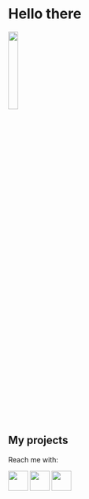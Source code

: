 [git]: https://github.com/AAKASH-2207/AAKASH-2207
[insta]: https://www.instagram.com/_akshi_2207/
# Hello there 
<img src="https://github.com/AAKASH-2207/AAKASH-2207/assets/90674945/36de2f24-2918-4cbc-8c82-1a620dabe5c5" width=20% height=20%>

My projects
-  
   Reach me with:<!-- --><br/>
   
  <a href="https://www.instagram.com/_akshi_2207/"><img src="https://github.com/user-attachments/assets/dc1d661a-97b9-4ea3-883b-8d234b9ee6ee" width=40px height=40px></img></a>
  <a href="www.linkedin.com/in/akash-upcycles-a35b7326b"><img src= "https://github.com/user-attachments/assets/fe8a7c24-b6c3-406b-a0ca-123ddf70ff58" width = 40px height =40px><img/><a/>
  <a href="https://gitlab.com/AAKASH-2207"><img src= "https://github.com/user-attachments/assets/54f92509-0741-44e3-8f2d-f31439104980" width = 40px height =40px><a/>
